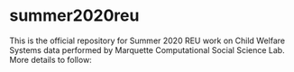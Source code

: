 # summer2020reu

This is the official repository for Summer 2020 REU work on Child Welfare Systems data performed by Marquette Computational Social Science Lab. More details to follow:
